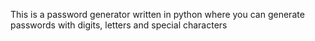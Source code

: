This is a password generator written in python where you can generate passwords with digits, letters and special characters

